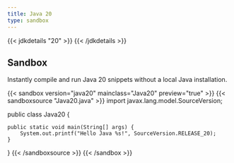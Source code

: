 ```yaml
---
title: Java 20
type: sandbox
---
```


{{< jdkdetails "20" >}}
{{< /jdkdetails >}}

## Sandbox

Instantly compile and run Java 20 snippets without a local Java installation.

{{< sandbox version="java20" mainclass="Java20" preview="true" >}}
{{< sandboxsource "Java20.java" >}}
import javax.lang.model.SourceVersion;

public class Java20 {

    public static void main(String[] args) {
        System.out.printf("Hello Java %s!", SourceVersion.RELEASE_20);
    }

}
{{< /sandboxsource >}}
{{< /sandbox >}}